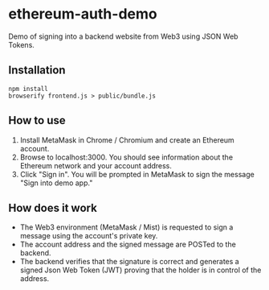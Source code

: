 # ethereum-auth-demo
Demo of signing into a backend website from Web3 using JSON Web Tokens.

## Installation
    npm install
    browserify frontend.js > public/bundle.js

## How to use
1. Install MetaMask in Chrome / Chromium and create an Ethereum account.
2. Browse to localhost:3000. You should see information about the Ethereum network and your account address.
3. Click "Sign in". You will be prompted in MetaMask to sign the message "Sign into demo app."

## How does it work
* The Web3 environment (MetaMask / Mist) is requested to sign a message using the account's private key.
* The account address and the signed message are POSTed to the backend.
* The backend verifies that the signature is correct and generates a signed Json Web Token (JWT) proving that the holder is in control of the address.
